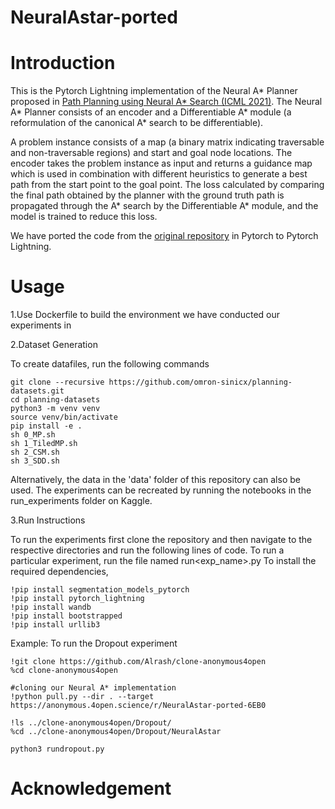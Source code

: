 # NeuralAstar-ported
# Introduction
This is the Pytorch Lightning implementation of the Neural A* Planner proposed in [Path Planning using Neural A* Search (ICML 2021)](https://arxiv.org/abs/2009.07476). 
The Neural A* Planner consists of an encoder and a Differentiable A* module (a reformulation of the canonical A* search to be differentiable).

A problem instance consists of a map (a binary matrix indicating traversable and non-traversable regions) and start and goal node locations. The encoder takes the problem instance as input and returns a guidance map which is used in combination with different heuristics to generate a best path from the start point to the goal point. The loss calculated by comparing the final path obtained by the planner with the ground truth path is propagated through the A* search by the Differentiable A* module, and the model is trained to reduce this loss.

We have ported the code from the [original repository](https://github.com/omron-sinicx/neural-astar) in Pytorch to Pytorch Lightning.
# Usage
1.Use Dockerfile to build the environment we have conducted our experiments in

2.Dataset Generation

To create datafiles, run the following commands
```
git clone --recursive https://github.com/omron-sinicx/planning-datasets.git
cd planning-datasets
python3 -m venv venv
source venv/bin/activate
pip install -e .
sh 0_MP.sh
sh 1_TiledMP.sh
sh 2_CSM.sh
sh 3_SDD.sh
```
Alternatively, the data in the 'data' folder of this repository can also be used. 
The experiments can be recreated by running the notebooks in the run_experiments folder on Kaggle.

3.Run Instructions

To run the experiments first clone the repository and then navigate to the respective directories and run the following lines of code. To run a particular experiment, run the file named run<exp_name>.py
To install the required dependencies,
```
!pip install segmentation_models_pytorch
!pip install pytorch_lightning
!pip install wandb
!pip install bootstrapped
!pip install urllib3
```
Example: To run the Dropout experiment
```
!git clone https://github.com/Alrash/clone-anonymous4open
%cd clone-anonymous4open

#cloning our Neural A* implementation
!python pull.py --dir . --target https://anonymous.4open.science/r/NeuralAstar-ported-6EB0
    
!ls ../clone-anonymous4open/Dropout/
%cd ../clone-anonymous4open/Dropout/NeuralAstar

python3 rundropout.py
```
# Acknowledgement





